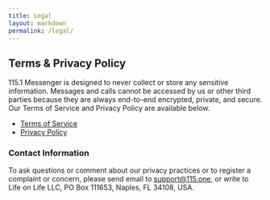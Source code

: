 ```yaml
---
title: Legal 
layout: markdown
permalink: /legal/
---
```


## Terms & Privacy Policy

115.1 Messenger is designed to never collect or store any sensitive information. Messages and calls cannot be accessed by us or other third parties because they are always end-to-end encrypted, private, and secure. Our Terms of Service and Privacy Policy are available below.

* [Terms of Service](/terms)
* [Privacy Policy](/privacy)


### Contact Information

To ask questions or comment about our privacy practices or to register a complaint or concern, please send email to support@115.one, or write to Life on Life LLC, PO Box 111653, Naples, FL 34108, USA.